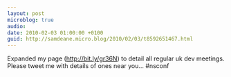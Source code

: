 ```yaml
---
layout: post
microblog: true
audio: 
date: 2010-02-03 01:00:00 +0100
guid: http://samdeane.micro.blog/2010/02/03/t8592651467.html
---
```

Expanded my page (http://bit.ly/gr36N) to detail all regular uk dev meetings. Please tweet me with details of ones near you... #nsconf
